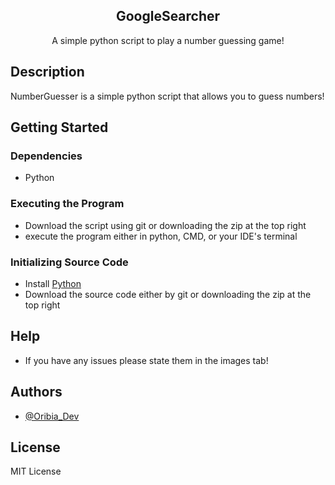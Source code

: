 <p align="center">
 <h2 align="center">GoogleSearcher</h2>
 <p align="center">A simple python script to play a number guessing game! </p>
</p>

## Description

NumberGuesser is a simple python script that allows you to guess numbers!

## Getting Started

### Dependencies

* Python 

### Executing the Program
* Download the script using git or downloading the zip at the top right
* execute the program either in python, CMD, or your IDE's terminal

### Initializing Source Code
* Install [Python](https://www.python.org/)
* Download the source code either by git or downloading the zip at the top right

## Help

* If you have any issues please state them in the images tab!

## Authors

* [@Oribia_Dev](https://twitter.com/Oribia_Dev)

## License

MIT License
